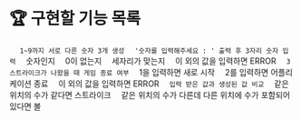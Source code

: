 # 🏆 구현할 기능 목록
 
`1~9까지 서로 다른 숫자 3개 생성` 
`'숫자를 입력해주세요 : ' 출력 후 3자리 숫자 입력` 
    숫자인지 
    0이 없는지 
    세자리가 맞는지 
    이 외의 값을 입력하면 ERROR 
`3스트라이크가 나왔을 때 게임 종료 여부` 
    1을 입력하면 새로 시작 
    2를 입력하면 어플리케이션 종료 
    이 외의 값을 입력하면 ERROR 
`입력 받은 값과 생성된 값 비교` 
    같은 위치의 수가 같다면 스트라이크 
    같은 위치의 수가 다른데 다른 위치에 수가 포함되어 있다면 볼 
